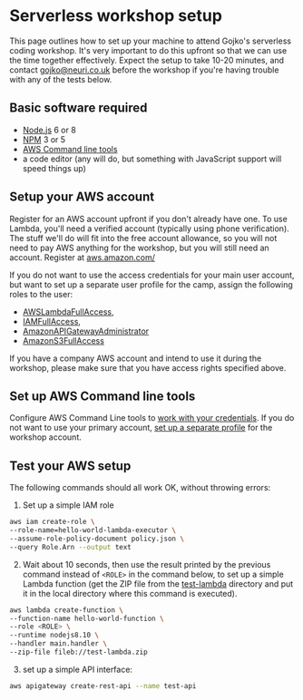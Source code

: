 # Serverless workshop setup

This page outlines how to set up your machine to attend Gojko's serverless coding workshop. It's very important to do this upfront so that we can use the time together effectively. Expect the setup to take 10-20 minutes, and contact gojko@neuri.co.uk before the workshop if you're having trouble with any of the tests below.

## Basic software required

* [Node.js](https://nodejs.org) 6 or 8
* [NPM](http://npmjs.com/) 3 or 5
* [AWS Command line tools](https://aws.amazon.com/cli/)
* a code editor (any will do, but something with JavaScript support will speed things up)

## Setup your AWS account

Register for an AWS account upfront if you don't already have one. To use Lambda, you'll need a verified account (typically using phone verification). The stuff we'll do will fit into the free account allowance, so you will not need to pay AWS anything for the workshop, but you will still need an account. Register at [aws.amazon.com/](https://aws.amazon.com)

If you do not want to use the access credentials for your main user account, but want to set up a separate user profile for the camp, assign the following roles to the user:

  * [AWSLambdaFullAccess](https://console.aws.amazon.com/iam/home?region=us-east-1#policies/arn:aws:iam::aws:policy/AWSLambdaFullAccess), 
  * [IAMFullAccess](https://console.aws.amazon.com/iam/home?region=us-east-1#policies/arn:aws:iam::aws:policy/IAMFullAccess), 
  * [AmazonAPIGatewayAdministrator](https://console.aws.amazon.com/iam/home?region=us-east-1#policies/arn:aws:iam::aws:policy/AmazonAPIGatewayAdministrator)
  * [AmazonS3FullAccess](https://console.aws.amazon.com/iam/home?region=us-east-1#/policies/arn:aws:iam::aws:policy/AmazonS3FullAccess)
 
If you have a company AWS account and intend to use it during the workshop, please make sure that you have access rights specified above.

## Set up AWS Command line tools

Configure AWS Command Line tools to [work with your credentials](http://docs.aws.amazon.com/cli/latest/userguide/cli-chap-getting-started.html). If you do not want to use your primary account, [set up a separate profile](https://docs.aws.amazon.com/cli/latest/userguide/cli-multiple-profiles.html) for the workshop account.

## Test your AWS setup

The following commands should all work OK, without throwing errors:

1. Set up a simple IAM role

  ```bash
  aws iam create-role \
  --role-name=hello-world-lambda-executor \
  --assume-role-policy-document policy.json \
  --query Role.Arn --output text
  ```

2. Wait about 10 seconds, then use the result printed by the previous command instead of `<ROLE>` in the command below, to set up a simple Lambda function (get the ZIP file from the [test-lambda](test-lambda) directory and put it in the local directory where this command is executed).

  ```bash
  aws lambda create-function \
  --function-name hello-world-function \
  --role <ROLE> \
  --runtime nodejs8.10 \
  --handler main.handler \
  --zip-file fileb://test-lambda.zip 
  ```

3. set up a simple API interface:

  ```bash
  aws apigateway create-rest-api --name test-api
  ```
